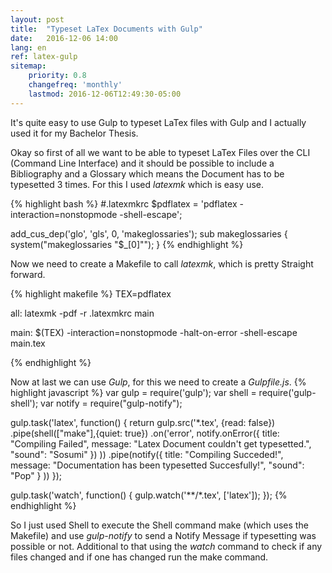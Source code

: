 ```yaml
---
layout: post
title:  "Typeset LaTex Documents with Gulp"
date:   2016-12-06 14:00
lang: en
ref: latex-gulp
sitemap:
    priority: 0.8
    changefreq: 'monthly'
    lastmod: 2016-12-06T12:49:30-05:00
---
```


It's quite easy to use Gulp to typeset LaTex files with Gulp and I actually used it for my Bachelor Thesis.

Okay so first of all we want to be able to typeset LaTex Files over the CLI (Command Line Interface) and it should be possible to include a Bibliography and a Glossary which means the Document has to be typesetted 3 times.
For this I used _latexmk_ which is easy use.


{% highlight bash %}
#.latexmkrc
$pdflatex = 'pdflatex -interaction=nonstopmode -shell-escape';

add_cus_dep('glo', 'gls', 0, 'makeglossaries');
sub makeglossaries {
	system("makeglossaries \"$_[0]\"");
}
{% endhighlight %}

Now we need to create a Makefile to call _latexmk_, which is pretty Straight forward.

{% highlight makefile %}
TEX=pdflatex

all:
	latexmk -pdf -r .latexmkrc main

main:
	$(TEX) -interaction=nonstopmode -halt-on-error -shell-escape main.tex

{% endhighlight %}

Now at last we can use _Gulp_, for this we need to create a _Gulpfile.js_.
{% highlight javascript %}
var gulp = require('gulp');
var shell = require('gulp-shell');
var notify = require("gulp-notify");

gulp.task('latex', function() {
    return gulp.src('*.tex', {read: false})
    .pipe(shell(["make"],{quiet: true})
    .on('error', notify.onError({
			title: "Compiling Failed",
			message: "Latex Document couldn't get typesetted.",
      "sound": "Sosumi"
		})
  ))
    .pipe(notify({
      title: "Compiling Succeded!",
      message: "Documentation has been typesetted Succesfully!",
      "sound": "Pop"
      }
    ))
});

gulp.task('watch', function() {
    gulp.watch('**/*.tex', ['latex']);
});
{% endhighlight %}

So I just used Shell to execute the Shell command make (which uses the Makefile) and use _gulp-notify_ to send a Notify Message if typesetting was possible or not.
Additional to that using the _watch_ command to check if any files changed and if one has changed run the make command.
